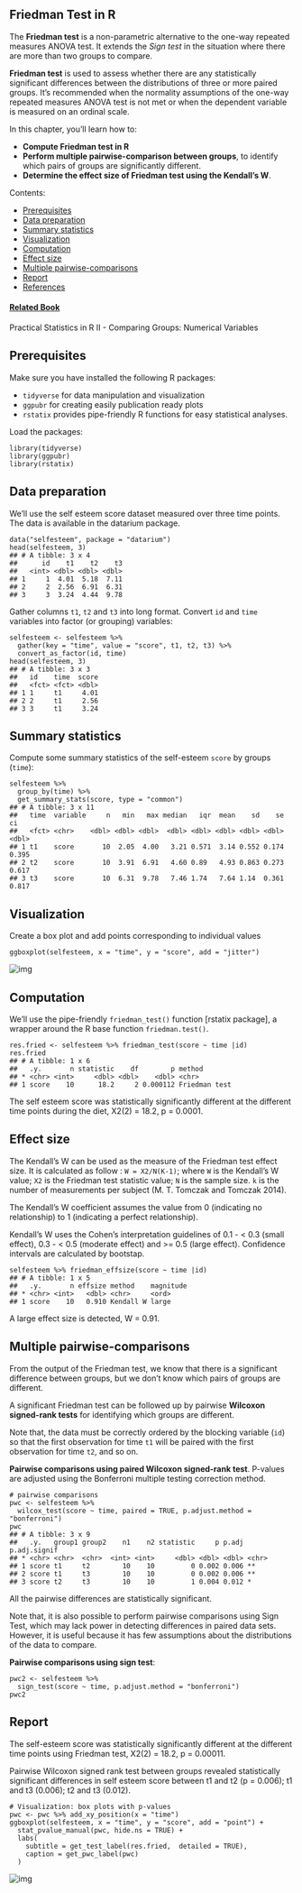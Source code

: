 ## Friedman Test in R

The **Friedman test** is a non-parametric alternative to the one-way repeated measures ANOVA test. It extends the *Sign test* in the situation where there are more than two groups to compare.

**Friedman test** is used to assess whether there are any statistically significant differences between the distributions of three or more paired groups. It’s recommended when the normality assumptions of the one-way repeated measures ANOVA test is not met or when the dependent variable is measured on an ordinal scale.

In this chapter, you’ll learn how to:

- **Compute Friedman test in R**
- **Perform multiple pairwise-comparison between groups**, to identify which pairs of groups are significantly different.
- **Determine the effect size of Friedman test using the Kendall’s W**.







Contents:

- [Prerequisites](https://www.datanovia.com/en/lessons/friedman-test-in-r/#prerequisites)
- [Data preparation](https://www.datanovia.com/en/lessons/friedman-test-in-r/#data-preparation)
- [Summary statistics](https://www.datanovia.com/en/lessons/friedman-test-in-r/#summary-statistics)
- [Visualization](https://www.datanovia.com/en/lessons/friedman-test-in-r/#visualization)
- [Computation](https://www.datanovia.com/en/lessons/friedman-test-in-r/#computation)
- [Effect size](https://www.datanovia.com/en/lessons/friedman-test-in-r/#effect-size)
- [Multiple pairwise-comparisons](https://www.datanovia.com/en/lessons/friedman-test-in-r/#multiple-pairwise-comparisons)
- [Report](https://www.datanovia.com/en/lessons/friedman-test-in-r/#report)
- [References](https://www.datanovia.com/en/lessons/friedman-test-in-r/#references)

#### [Related Book](https://www.datanovia.com/en/product/practical-statistics-in-r-for-comparing-groups-numerical-variables/)

Practical Statistics in R II - Comparing Groups: Numerical Variables

## Prerequisites

Make sure you have installed the following R packages:

- `tidyverse` for data manipulation and visualization
- `ggpubr` for creating easily publication ready plots
- `rstatix` provides pipe-friendly R functions for easy statistical analyses.

Load the packages:

```
library(tidyverse)
library(ggpubr)
library(rstatix)
```

## Data preparation

We’ll use the self esteem score dataset measured over three time points. The data is available in the datarium package.

```
data("selfesteem", package = "datarium")
head(selfesteem, 3)
## # A tibble: 3 x 4
##      id    t1    t2    t3
##   <int> <dbl> <dbl> <dbl>
## 1     1  4.01  5.18  7.11
## 2     2  2.56  6.91  6.31
## 3     3  3.24  4.44  9.78
```

Gather columns `t1`, `t2` and `t3` into long format. Convert `id` and `time` variables into factor (or grouping) variables:

```
selfesteem <- selfesteem %>%
  gather(key = "time", value = "score", t1, t2, t3) %>%
  convert_as_factor(id, time)
head(selfesteem, 3)
## # A tibble: 3 x 3
##   id    time  score
##   <fct> <fct> <dbl>
## 1 1     t1     4.01
## 2 2     t1     2.56
## 3 3     t1     3.24
```

## Summary statistics

Compute some summary statistics of the self-esteem `score` by groups (`time`):

```
selfesteem %>%
  group_by(time) %>%
  get_summary_stats(score, type = "common")
## # A tibble: 3 x 11
##   time  variable     n   min   max median   iqr  mean    sd    se    ci
##   <fct> <chr>    <dbl> <dbl> <dbl>  <dbl> <dbl> <dbl> <dbl> <dbl> <dbl>
## 1 t1    score       10  2.05  4.00   3.21 0.571  3.14 0.552 0.174 0.395
## 2 t2    score       10  3.91  6.91   4.60 0.89   4.93 0.863 0.273 0.617
## 3 t3    score       10  6.31  9.78   7.46 1.74   7.64 1.14  0.361 0.817
```

## Visualization

Create a box plot and add points corresponding to individual values

```
ggboxplot(selfesteem, x = "time", y = "score", add = "jitter")
```

![img](https://www.datanovia.com/en/wp-content/uploads/dn-tutorials/r-statistics-2-comparing-groups-means/figures/051-friedman-test-visualization-1.png)

## Computation

We’ll use the pipe-friendly `friedman_test()` function [rstatix package], a wrapper around the R base function `friedman.test()`.

```
res.fried <- selfesteem %>% friedman_test(score ~ time |id)
res.fried
## # A tibble: 1 x 6
##   .y.       n statistic    df        p method       
## * <chr> <int>     <dbl> <dbl>    <dbl> <chr>        
## 1 score    10      18.2     2 0.000112 Friedman test
```

The self esteem score was statistically significantly different at the different time points during the diet, X2(2) = 18.2, p = 0.0001.

## Effect size

The Kendall’s W can be used as the measure of the Friedman test effect size. It is calculated as follow : `W = X2/N(K-1)`; where `W` is the Kendall’s W value; `X2` is the Friedman test statistic value; `N` is the sample size. `k` is the number of measurements per subject (M. T. Tomczak and Tomczak 2014).

The Kendall’s W coefficient assumes the value from 0 (indicating no relationship) to 1 (indicating a perfect relationship).

Kendall’s W uses the Cohen’s interpretation guidelines of 0.1 - < 0.3 (small effect), 0.3 - < 0.5 (moderate effect) and >= 0.5 (large effect). Confidence intervals are calculated by bootstap.

```
selfesteem %>% friedman_effsize(score ~ time |id)
## # A tibble: 1 x 5
##   .y.       n effsize method    magnitude
## * <chr> <int>   <dbl> <chr>     <ord>    
## 1 score    10   0.910 Kendall W large
```

A large effect size is detected, W = 0.91.

## Multiple pairwise-comparisons

From the output of the Friedman test, we know that there is a significant difference between groups, but we don’t know which pairs of groups are different.

A significant Friedman test can be followed up by pairwise **Wilcoxon signed-rank tests** for identifying which groups are different.

Note that, the data must be correctly ordered by the blocking variable (`id`) so that the first observation for time `t1` will be paired with the first observation for time `t2`, and so on.

**Pairwise comparisons using paired Wilcoxon signed-rank test**. P-values are adjusted using the Bonferroni multiple testing correction method.

```
# pairwise comparisons
pwc <- selfesteem %>%
  wilcox_test(score ~ time, paired = TRUE, p.adjust.method = "bonferroni")
pwc
## # A tibble: 3 x 9
##   .y.   group1 group2    n1    n2 statistic     p p.adj p.adj.signif
## * <chr> <chr>  <chr>  <int> <int>     <dbl> <dbl> <dbl> <chr>       
## 1 score t1     t2        10    10         0 0.002 0.006 **          
## 2 score t1     t3        10    10         0 0.002 0.006 **          
## 3 score t2     t3        10    10         1 0.004 0.012 *
```

All the pairwise differences are statistically significant.

Note that, it is also possible to perform pairwise comparisons using Sign Test, which may lack power in detecting differences in paired data sets. However, it is useful because it has few assumptions about the distributions of the data to compare.

**Pairwise comparisons using sign test**:

```
pwc2 <- selfesteem %>%
  sign_test(score ~ time, p.adjust.method = "bonferroni")
pwc2
```

## Report

The self-esteem score was statistically significantly different at the different time points using Friedman test, X2(2) = 18.2, p = 0.00011.

Pairwise Wilcoxon signed rank test between groups revealed statistically significant differences in self esteem score between t1 and t2 (p = 0.006); t1 and t3 (0.006); t2 and t3 (0.012).

```
# Visualization: box plots with p-values
pwc <- pwc %>% add_xy_position(x = "time")
ggboxplot(selfesteem, x = "time", y = "score", add = "point") +
  stat_pvalue_manual(pwc, hide.ns = TRUE) +
  labs(
    subtitle = get_test_label(res.fried,  detailed = TRUE),
    caption = get_pwc_label(pwc)
  )
```

![img](https://www.datanovia.com/en/wp-content/uploads/dn-tutorials/r-statistics-2-comparing-groups-means/figures/051-friedman-test-freedman-test-1.png)